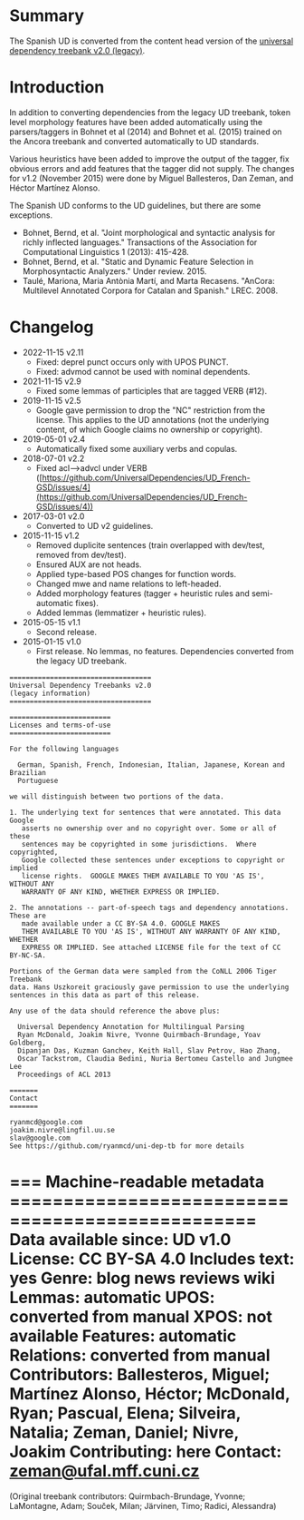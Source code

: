 # Summary

The Spanish UD is converted from the content head version of the [universal
dependency treebank v2.0 (legacy)](https://github.com/ryanmcd/uni-dep-tb).


# Introduction

In addition to converting dependencies from the legacy UD treebank, token level morphology features have been added
automatically using the parsers/taggers in Bohnet et al (2014) and Bohnet et al. (2015) trained on the Ancora
treebank and converted automatically to UD standards.

Various heuristics have been added to improve the output of the tagger, fix obvious errors and add features that
the tagger did not supply. The changes for v1.2 (November 2015) were done by Miguel Ballesteros, Dan Zeman, and
Héctor Martínez Alonso.

The Spanish UD conforms to the UD guidelines, but there are some exceptions.

* Bohnet, Bernd, et al. "Joint morphological and syntactic analysis for richly inflected languages."
  Transactions of the Association for Computational Linguistics 1 (2013): 415-428.
* Bohnet, Bernd, et al. "Static and Dynamic Feature Selection in Morphosyntactic Analyzers." Under review. 2015.
* Taulé, Mariona, Maria Antònia Martí, and Marta Recasens.
  "AnCora: Multilevel Annotated Corpora for Catalan and Spanish." LREC. 2008.


# Changelog

* 2022-11-15 v2.11
  * Fixed: deprel punct occurs only with UPOS PUNCT.
  * Fixed: advmod cannot be used with nominal dependents.
* 2021-11-15 v2.9
  * Fixed some lemmas of participles that are tagged VERB (#12).
* 2019-11-15 v2.5
  * Google gave permission to drop the "NC" restriction from the license.
    This applies to the UD annotations (not the underlying content, of which Google claims no ownership or copyright).
* 2019-05-01 v2.4
  * Automatically fixed some auxiliary verbs and copulas.
* 2018-07-01 v2.2
  * Fixed acl-->advcl under VERB ([https://github.com/UniversalDependencies/UD_French-GSD/issues/4](https://github.com/UniversalDependencies/UD_French-GSD/issues/4))
* 2017-03-01 v2.0
  * Converted to UD v2 guidelines.
* 2015-11-15 v1.2
  * Removed duplicite sentences (train overlapped with dev/test, removed from dev/test).
  * Ensured AUX are not heads.
  * Applied type-based POS changes for function words.
  * Changed mwe and name relations to left-headed.
  * Added morphology features (tagger + heuristic rules and semi-automatic fixes).
  * Added lemmas (lemmatizer + heuristic rules).
* 2015-05-15 v1.1
  * Second release.
* 2015-01-15 v1.0
  * First release. No lemmas, no features. Dependencies converted from the legacy UD treebank.



```
===================================
Universal Dependency Treebanks v2.0
(legacy information)
===================================

=========================
Licenses and terms-of-use
=========================

For the following languages

  German, Spanish, French, Indonesian, Italian, Japanese, Korean and Brazilian
  Portuguese

we will distinguish between two portions of the data.

1. The underlying text for sentences that were annotated. This data Google
   asserts no ownership over and no copyright over. Some or all of these
   sentences may be copyrighted in some jurisdictions.  Where copyrighted,
   Google collected these sentences under exceptions to copyright or implied
   license rights.  GOOGLE MAKES THEM AVAILABLE TO YOU 'AS IS', WITHOUT ANY
   WARRANTY OF ANY KIND, WHETHER EXPRESS OR IMPLIED.

2. The annotations -- part-of-speech tags and dependency annotations. These are
   made available under a CC BY-SA 4.0. GOOGLE MAKES
   THEM AVAILABLE TO YOU 'AS IS', WITHOUT ANY WARRANTY OF ANY KIND, WHETHER
   EXPRESS OR IMPLIED. See attached LICENSE file for the text of CC BY-NC-SA.

Portions of the German data were sampled from the CoNLL 2006 Tiger Treebank
data. Hans Uszkoreit graciously gave permission to use the underlying
sentences in this data as part of this release.

Any use of the data should reference the above plus:

  Universal Dependency Annotation for Multilingual Parsing
  Ryan McDonald, Joakim Nivre, Yvonne Quirmbach-Brundage, Yoav Goldberg,
  Dipanjan Das, Kuzman Ganchev, Keith Hall, Slav Petrov, Hao Zhang,
  Oscar Tackstrom, Claudia Bedini, Nuria Bertomeu Castello and Jungmee Lee
  Proceedings of ACL 2013

=======
Contact
=======

ryanmcd@google.com
joakim.nivre@lingfil.uu.se
slav@google.com
See https://github.com/ryanmcd/uni-dep-tb for more details
```


=== Machine-readable metadata =================================================
Data available since: UD v1.0
License: CC BY-SA 4.0
Includes text: yes
Genre: blog news reviews wiki
Lemmas: automatic
UPOS: converted from manual
XPOS: not available
Features: automatic
Relations: converted from manual
Contributors: Ballesteros, Miguel; Martínez Alonso, Héctor; McDonald, Ryan; Pascual, Elena; Silveira, Natalia; Zeman, Daniel; Nivre, Joakim
Contributing: here
Contact: zeman@ufal.mff.cuni.cz
===============================================================================
(Original treebank contributors: Quirmbach-Brundage, Yvonne; LaMontagne, Adam; Souček, Milan; Järvinen, Timo; Radici, Alessandra)
